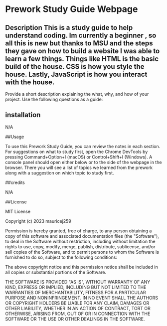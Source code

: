 # Prework Study Guide Webpage

## Description This is a study guide to help understand coding. Im currently a beginner , so all this is new but thanks to MSU and the steps they gave on how to build a website I was able to learn a few things. Things like HTML is the basic build of the house. CSS is how you style the house. Lastly, JavaScript is how you interact with the house. 

Provide a short description explaining the what, why, and how of your project. Use the following questions as a guide:



## installation

N/A

##Usage

To use this Prework Study Guide, you can review the notes in each section. For suggestions on what to study first, open the Chrome DevTools by pressing Command+Option+I (macOS) or Control+Shift+I (Windows). A console panel should open either below or to the side of the webpage in the browser. There you will see a list of topics we learned from the prework along with a suggestion on which topic to study first.


##credits

N/A

##License

MIT License

Copyright (c) 2023 mauricej259

Permission is hereby granted, free of charge, to any person obtaining a copy
of this software and associated documentation files (the "Software"), to deal
in the Software without restriction, including without limitation the rights
to use, copy, modify, merge, publish, distribute, sublicense, and/or sell
copies of the Software, and to permit persons to whom the Software is
furnished to do so, subject to the following conditions:

The above copyright notice and this permission notice shall be included in all
copies or substantial portions of the Software.

THE SOFTWARE IS PROVIDED "AS IS", WITHOUT WARRANTY OF ANY KIND, EXPRESS OR
IMPLIED, INCLUDING BUT NOT LIMITED TO THE WARRANTIES OF MERCHANTABILITY,
FITNESS FOR A PARTICULAR PURPOSE AND NONINFRINGEMENT. IN NO EVENT SHALL THE
AUTHORS OR COPYRIGHT HOLDERS BE LIABLE FOR ANY CLAIM, DAMAGES OR OTHER
LIABILITY, WHETHER IN AN ACTION OF CONTRACT, TORT OR OTHERWISE, ARISING FROM,
OUT OF OR IN CONNECTION WITH THE SOFTWARE OR THE USE OR OTHER DEALINGS IN THE
SOFTWARE.